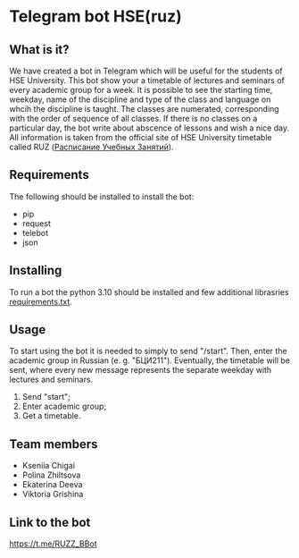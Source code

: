 # Telegram bot HSE(ruz)
## What is it?
We have created a bot in Telegram which will be useful for the students of HSE University. This bot show your a timetable of lectures and seminars of every academic group for a week. It is possible to see the starting time, weekday, name of the discipline and type of the class and language on whcih the discipline is taught. The classes are numerated, corresponding with the order of sequence of all classes. If there is no classes on a particular day, the bot write about abscence of lessons and wish a nice day. All information is taken from the official site of HSE University timetable called RUZ ([Расписание Учебных Занятий](https://ruz.hse.ru/)).
## Requirements
The following should be installed to install the bot: 
- pip
- request 
- telebot 
- json 
## Installing
To run a bot the python 3.10 should be installed and few additional librasries [requirements.txt](https://github.com/kseniiachigai/Project/blob/main/requirements.txt).
## Usage 
To start using the bot it is needed to simply to send "/start". Then, enter the academic group in Russian (e. g. "БЦИ211"). Eventually, the timetable will be sent, where every new message represents the separate weekday with lectures and seminars.
1. Send "start";
2. Enter academic group;
3. Get a timetable.
## Team members
- Kseniia Chigai
- Polina Zhiltsova
- Ekaterina Deeva
- Viktoria Grishina
## Link to the bot
https://t.me/RUZZ_BBot
